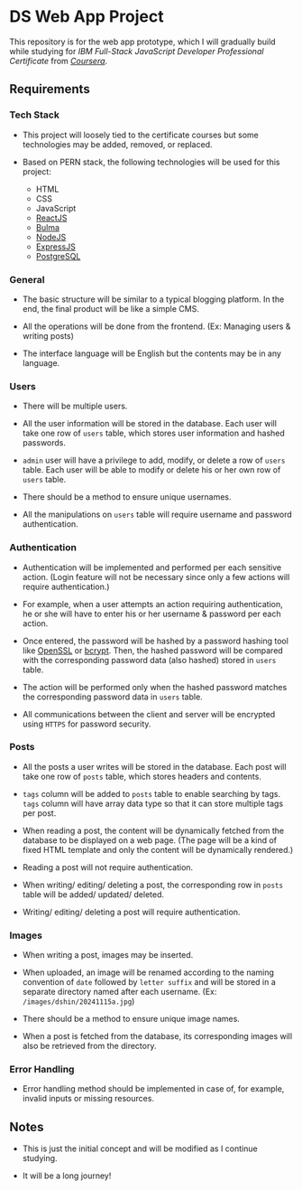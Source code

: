 # DS Web App Project

This repository is for the web app prototype, which I will gradually
build while studying for _IBM Full-Stack JavaScript Developer
Professional Certificate_ from
_[Coursera](https://www.coursera.org/)_.

## Requirements

### Tech Stack

-   This project will loosely tied to the certificate courses but some
    technologies may be added, removed, or replaced.

-   Based on PERN stack, the following technologies will be used for
    this project:

    -   HTML
    -   CSS
    -   JavaScript
    -   [ReactJS](https://react.dev/)
    -   [Bulma](https://bulma.io/)
    -   [NodeJS](https://nodejs.org/)
    -   [ExpressJS](https://expressjs.com/)
    -   [PostgreSQL](https://www.postgresql.org/)

### General

-   The basic structure will be similar to a typical blogging
    platform. In the end, the final product will be like a simple CMS.

-   All the operations will be done from the frontend. (Ex: Managing
    users & writing posts)

-   The interface language will be English but the contents may be in
    any language.

### Users

-   There will be multiple users.

-   All the user information will be stored in the database. Each user
    will take one row of `users` table, which stores user information
    and hashed passwords.

-   `admin` user will have a privilege to add, modify, or delete a row
    of `users` table. Each user will be able to modify or delete his
    or her own row of `users` table.

-   There should be a method to ensure unique usernames.

-   All the manipulations on `users` table will require username and
    password authentication.

### Authentication

-   Authentication will be implemented and performed per each
    sensitive action. (Login feature will not be necessary since only
    a few actions will require authentication.)

-   For example, when a user attempts an action requiring
    authentication, he or she will have to enter his or her username &
    password per each action.

-   Once entered, the password will be hashed by a password hashing
    tool like [OpenSSL](https://www.openssl.org/) or
    [bcrypt](https://github.com/kelektiv/node.bcrypt.js/). Then, the
    hashed password will be compared with the corresponding password
    data (also hashed) stored in `users` table.

-   The action will be performed only when the hashed password matches
    the corresponding password data in `users` table.

-   All communications between the client and server will be encrypted
    using `HTTPS` for password security.

### Posts

-   All the posts a user writes will be stored in the database. Each
    post will take one row of `posts` table, which stores headers and
    contents.

-   `tags` column will be added to `posts` table to enable searching
    by tags. `tags` column will have array data type so that it can
    store multiple tags per post.

-   When reading a post, the content will be dynamically fetched from
    the database to be displayed on a web page. (The page will be a
    kind of fixed HTML template and only the content will be
    dynamically rendered.)

-   Reading a post will not require authentication.

-   When writing/ editing/ deleting a post, the corresponding row in
    `posts` table will be added/ updated/ deleted.

-   Writing/ editing/ deleting a post will require authentication.

### Images

-   When writing a post, images may be inserted.

-   When uploaded, an image will be renamed according to the naming
    convention of `date` followed by `letter suffix` and will be
    stored in a separate directory named after each username. (Ex:
    `/images/dshin/20241115a.jpg`)

-   There should be a method to ensure unique image names.

-   When a post is fetched from the database, its corresponding images
    will also be retrieved from the directory.

### Error Handling

-   Error handling method should be implemented in case of, for
    example, invalid inputs or missing resources.

## Notes

-   This is just the initial concept and will be modified as I
    continue studying.

-   It will be a long journey!
